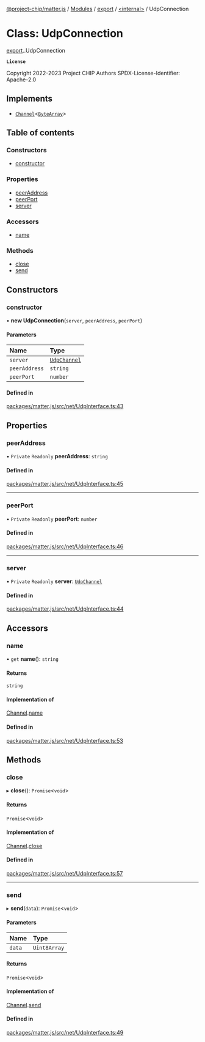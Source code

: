 [@project-chip/matter.js](../README.md) / [Modules](../modules.md) / [export](../modules/export.md) / [<internal\>](../modules/export._internal_.md) / UdpConnection

# Class: UdpConnection

[export](../modules/export.md).[<internal>](../modules/export._internal_.md).UdpConnection

**`License`**

Copyright 2022-2023 Project CHIP Authors
SPDX-License-Identifier: Apache-2.0

## Implements

- [`Channel`](../interfaces/common_export.Channel.md)<[`ByteArray`](../modules/util_export.md#bytearray-1)\>

## Table of contents

### Constructors

- [constructor](export._internal_.UdpConnection.md#constructor)

### Properties

- [peerAddress](export._internal_.UdpConnection.md#peeraddress)
- [peerPort](export._internal_.UdpConnection.md#peerport)
- [server](export._internal_.UdpConnection.md#server)

### Accessors

- [name](export._internal_.UdpConnection.md#name)

### Methods

- [close](export._internal_.UdpConnection.md#close)
- [send](export._internal_.UdpConnection.md#send)

## Constructors

### constructor

• **new UdpConnection**(`server`, `peerAddress`, `peerPort`)

#### Parameters

| Name | Type |
| :------ | :------ |
| `server` | [`UdpChannel`](../interfaces/net_export.UdpChannel.md) |
| `peerAddress` | `string` |
| `peerPort` | `number` |

#### Defined in

[packages/matter.js/src/net/UdpInterface.ts:43](https://github.com/project-chip/matter.js/blob/16d5b0d/packages/matter.js/src/net/UdpInterface.ts#L43)

## Properties

### peerAddress

• `Private` `Readonly` **peerAddress**: `string`

#### Defined in

[packages/matter.js/src/net/UdpInterface.ts:45](https://github.com/project-chip/matter.js/blob/16d5b0d/packages/matter.js/src/net/UdpInterface.ts#L45)

___

### peerPort

• `Private` `Readonly` **peerPort**: `number`

#### Defined in

[packages/matter.js/src/net/UdpInterface.ts:46](https://github.com/project-chip/matter.js/blob/16d5b0d/packages/matter.js/src/net/UdpInterface.ts#L46)

___

### server

• `Private` `Readonly` **server**: [`UdpChannel`](../interfaces/net_export.UdpChannel.md)

#### Defined in

[packages/matter.js/src/net/UdpInterface.ts:44](https://github.com/project-chip/matter.js/blob/16d5b0d/packages/matter.js/src/net/UdpInterface.ts#L44)

## Accessors

### name

• `get` **name**(): `string`

#### Returns

`string`

#### Implementation of

[Channel](../interfaces/common_export.Channel.md).[name](../interfaces/common_export.Channel.md#name)

#### Defined in

[packages/matter.js/src/net/UdpInterface.ts:53](https://github.com/project-chip/matter.js/blob/16d5b0d/packages/matter.js/src/net/UdpInterface.ts#L53)

## Methods

### close

▸ **close**(): `Promise`<`void`\>

#### Returns

`Promise`<`void`\>

#### Implementation of

[Channel](../interfaces/common_export.Channel.md).[close](../interfaces/common_export.Channel.md#close)

#### Defined in

[packages/matter.js/src/net/UdpInterface.ts:57](https://github.com/project-chip/matter.js/blob/16d5b0d/packages/matter.js/src/net/UdpInterface.ts#L57)

___

### send

▸ **send**(`data`): `Promise`<`void`\>

#### Parameters

| Name | Type |
| :------ | :------ |
| `data` | `Uint8Array` |

#### Returns

`Promise`<`void`\>

#### Implementation of

[Channel](../interfaces/common_export.Channel.md).[send](../interfaces/common_export.Channel.md#send)

#### Defined in

[packages/matter.js/src/net/UdpInterface.ts:49](https://github.com/project-chip/matter.js/blob/16d5b0d/packages/matter.js/src/net/UdpInterface.ts#L49)
